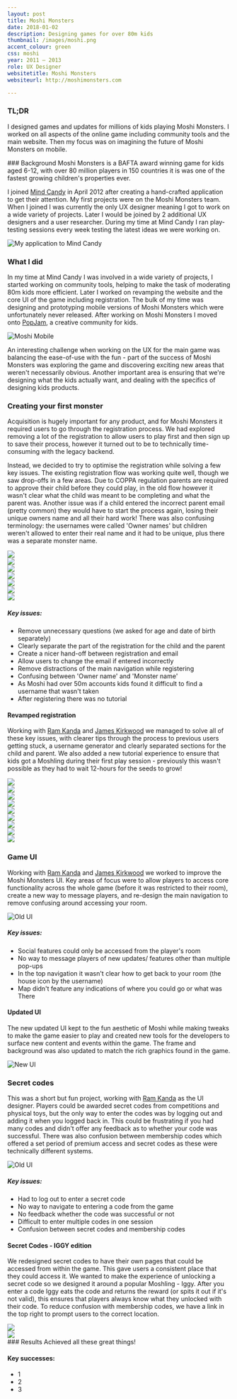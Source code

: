 ```yaml
---
layout: post
title: Moshi Monsters
date: 2018-01-02
description: Designing games for over 80m kids
thumbnail: /images/moshi.png
accent_colour: green
css: moshi
year: 2011 – 2013
role: UX Designer
websitetitle: Moshi Monsters
websiteurl: http://moshimonsters.com

---
```

<div class="text_container" markdown="1">

### TL;DR
I designed games and updates for millions of kids playing Moshi Monsters. I worked on all aspects of the online game including community tools and the main website. Then my focus was on imagining the future of Moshi Monsters on mobile.

<div class="flex_container">
<div class="two-third" markdown="1">
### Background
Moshi Monsters is a BAFTA award winning game for kids aged 6-12, with over 80 million players in 150 countries it is was one of the fastest growing children's properties ever.

I joined [Mind Candy](http://mindcandy.com) in April 2012 after creating a hand-crafted application to get their attention. My first projects were on the Moshi Monsters team. When I joined I was currently the only UX designer meaning I got to work on a wide variety of projects. Later I would be joined by 2 additional UX designers and a user researcher. During my time at Mind Candy I ran play-testing sessions every week testing the latest ideas we were working on.
</div>
<div class="one-third">
<img src="/images/moshi/application.png" alt="My application to Mind Candy" title="My application to Mind Candy" />
</div>
</div>

### What I did
In my time at Mind Candy I was involved in a wide variety of projects, I started working on community tools, helping to make the task of moderating 80m kids more efficient. Later I worked on revamping the website and the core UI of the game including registration. The bulk of my time was designing and prototyping mobile versions of Moshi Monsters which were unfortunately never released. After working on Moshi Monsters I moved onto [PopJam](/work/popjam/), a creative community for kids.

![Moshi Mobile](/images/moshi/moshimobile.png)

An interesting challenge when working on the UX for the main game was balancing the ease-of-use with the fun - part of the success of Moshi Monsters was exploring the game and discovering exciting new areas that weren't necessarily obvious. Another important area is ensuring that we're designing what the kids actually want, and dealing with the specifics of designing kids products.

### Creating your first monster
Acquisition is hugely important for any product, and for Moshi Monsters it required users to go through the registration process. We had explored removing a lot of the registration to allow users to play first and then sign up to save their process, however it turned out to be to technically time-consuming with the legacy backend.

Instead, we decided to try to optimise the registration while solving a few key issues. The existing registration flow was working quite well, though we saw drop-offs in a few areas. Due to COPPA regulation parents are required to approve their child before they could play, in the old flow however it wasn't clear what the child was meant to be completing and what the parent was. Another issue was if a child entered the incorrect parent email (pretty common) they would have to start the process again, losing their unique owners name and all their hard work! There was also confusing terminology: the usernames were called 'Owner names' but children weren't allowed to enter their real name and it had to be unique, plus there was a separate monster name.

</div>
<div class="image-carousel js-flickity" data-flickity='{ "imagesLoaded": true }'>
  <div class="image-cell"><img src="/images/moshi/moshiold1.png" /></div>
  <div class="image-cell"><img src="/images/moshi/moshiold2.png" /></div>
  <div class="image-cell"><img src="/images/moshi/moshiold3.png" /></div>
  <div class="image-cell"><img src="/images/moshi/moshiold4.png" /></div>
  <div class="image-cell"><img src="/images/moshi/moshiold5.png" /></div>
  <div class="image-cell"><img src="/images/moshi/moshiold6.png" /></div>
  <div class="image-cell"><img src="/images/moshi/moshiold7.png" /></div>
</div>

<div class="text_container" markdown="1">

##### Key issues:
- Remove unnecessary questions (we asked for age and date of birth separately)
- Clearly separate the part of the registration for the child and the parent
- Create a nicer hand-off between registration and email
- Allow users to change the email if entered incorrectly
- Remove distractions of the main navigation while registering
- Confusing between 'Owner name' and 'Monster name'
- As Moshi had over 50m accounts kids found it difficult to find a username that wasn't taken
- After registering there was no tutorial


#### Revamped registration
Working with [Ram Kanda](https://twitter.com/ramkanda) and [James Kirkwood](http://www.jameskirkwood.com/) we managed to solve all of these key issues, with clearer tips through the process to previous users getting stuck, a username generator and clearly separated sections for the child and parent. We also added a new tutorial experience to ensure that kids got a Moshling during their first play session - previously this wasn't possible as they had to wait 12-hours for the seeds to grow!

</div>
<div class="image-carousel js-flickity" data-flickity='{ "imagesLoaded": true }'>
  <div class="image-cell"><img src="/images/moshi/moshinew1.png" /></div>
  <div class="image-cell"><img src="/images/moshi/moshinew2.png" /></div>
  <div class="image-cell"><img src="/images/moshi/moshinew3.png" /></div>
  <div class="image-cell"><img src="/images/moshi/moshinew4.png" /></div>
  <div class="image-cell"><img src="/images/moshi/moshinew5.png" /></div>
  <div class="image-cell"><img src="/images/moshi/moshinew6.png" /></div>
  <div class="image-cell"><img src="/images/moshi/moshinew7.png" /></div>
  <div class="image-cell"><img src="/images/moshi/moshinew8.png" /></div>
  <div class="image-cell"><img src="/images/moshi/moshinew9.png" /></div>
</div>

<div class="text_container" markdown="1">

### Game UI
Working with [Ram Kanda](https://twitter.com/ramkanda) and [James Kirkwood](http://www.jameskirkwood.com/) we worked to improve the Moshi Monsters UI. Key areas of focus were to allow players to access core functionality across the whole game (before it was restricted to their room), create a new way to message players, and re-design the main navigation to remove confusing around accessing your room.

![Old UI](/images/moshi/moshiold7.png)

##### Key issues:
- Social features could only be accessed from the player's room
- No way to message players of new updates/ features other than multiple pop-ups
- In the top navigation it wasn't clear how to get back to your room (the house icon by the username)
- Map didn't feature any indications of where you could go or  what was There

#### Updated UI
The new updated UI kept to the fun aesthetic of Moshi while making tweaks to make the game easier to play and created new tools for the developers to surface new content and events within the game. The frame and background was also updated to match the rich graphics found in the game.

![New UI](/images/moshi/whatsnew.png)

### Secret codes
This was a short but fun project, working with [Ram Kanda](https://twitter.com/ramkanda) as the UI designer. Players could be awarded secret codes from competitions and physical toys, but the only way to enter the codes was by logging out and adding it when you logged back in. This could be frustrating if you had many codes and didn't offer any feedback as to whether your code was successful. There was also confusion between membership codes which offered a set period of premium access and secret codes as these were technically different systems.

![Old UI](/images/moshi/secretcodeold.jpg)

##### Key issues:
- Had to log out to enter a secret code
- No way to navigate to entering a code from the game
- No feedback whether the code was successful or not
- Difficult to enter multiple codes in one session
- Confusion between secret codes and membership codes


#### Secret Codes - IGGY edition
We redesigned secret codes to have their own pages that could be accessed from within the game. This gave users a consistent place that they could access it. We wanted to make the experience of unlocking a secret code so we designed it around a popular Moshling - Iggy. After you enter a code Iggy eats the code and returns the reward (or spits it out if it's not valid), this ensures that players always know what they unlocked with their code. To reduce confusion with membership codes, we have a link in the top right to prompt users to the correct location.

</div>
<div class="image-carousel js-flickity" data-flickity='{ "imagesLoaded": true }'>
  <div class="image-cell"><img src="/images/moshi/secretcode.png" /></div>
  <div class="image-cell"><img src="/images/moshi/secretcode2.png" /></div>
</div>

<div class="text_container" markdown="1">
### Results
Achieved all these great things!

#### Key successes:
- 1
- 2
- 3
</div>

